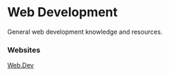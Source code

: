 # Web Development

General web development knowledge and resources.


### Websites

[Web.Dev](https://web.dev/)
